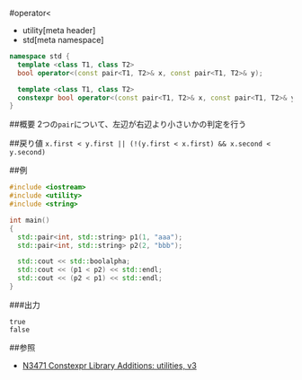 #operator<
* utility[meta header]
* std[meta namespace]

```cpp
namespace std {
  template <class T1, class T2>
  bool operator<(const pair<T1, T2>& x, const pair<T1, T2>& y);           // C++03

  template <class T1, class T2>
  constexpr bool operator<(const pair<T1, T2>& x, const pair<T1, T2>& y); // C++14
}
```

##概要
2つの`pair`について、左辺が右辺より小さいかの判定を行う


##戻り値
`x.first < y.first || (!(y.first < x.first) && x.second < y.second)`


##例
```cpp
#include <iostream>
#include <utility>
#include <string>

int main()
{
  std::pair<int, std::string> p1(1, "aaa");
  std::pair<int, std::string> p2(2, "bbb");

  std::cout << std::boolalpha;
  std::cout << (p1 < p2) << std::endl;
  std::cout << (p2 < p1) << std::endl;
}
```

###出力
```
true
false
```


##参照
- [N3471 Constexpr Library Additions: utilities, v3](http://www.open-std.org/jtc1/sc22/wg21/docs/papers/2012/n3471.html)

